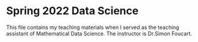 # Spring 2022 Data Science
This file contains my teaching materials when I served as the teaching assistant of Mathematical Data Science. The instructor is Dr.Simon Foucart.
